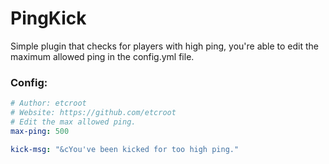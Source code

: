 # PingKick
Simple plugin that checks for players with high ping, you're able to edit the maximum allowed ping in the config.yml file.

### Config:
```yaml
# Author: etcroot
# Website: https://github.com/etcroot
# Edit the max allowed ping.
max-ping: 500

kick-msg: "&cYou've been kicked for too high ping."
```
